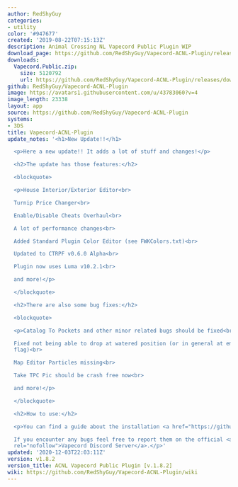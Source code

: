 ```yaml
---
author: RedShyGuy
categories:
- utility
color: '#947677'
created: '2019-08-22T07:15:13Z'
description: Animal Crossing NL Vapecord Public Plugin WIP
download_page: https://github.com/RedShyGuy/Vapecord-ACNL-Plugin/releases/tag/v1.8.2
downloads:
  Vapecord.Public.zip:
    size: 5120792
    url: https://github.com/RedShyGuy/Vapecord-ACNL-Plugin/releases/download/v1.8.2/Vapecord.Public.zip
github: RedShyGuy/Vapecord-ACNL-Plugin
image: https://avatars1.githubusercontent.com/u/43783060?v=4
image_length: 23338
layout: app
source: https://github.com/RedShyGuy/Vapecord-ACNL-Plugin
systems:
- 3DS
title: Vapecord-ACNL-Plugin
update_notes: '<h1>New Update!!</h1>

  <p>Here a new update!! It adds a lot of stuff and changes!</p>

  <h2>The update has those features:</h2>

  <blockquote>

  <p>House Interior/Exterior Editor<br>

  Turnip Price Changer<br>

  Enable/Disable Cheats Overhaul<br>

  A lot of performance changes<br>

  Added Standard Plugin Color Editor (see FWKColors.txt)<br>

  Updated to CTRPF v0.6.0 Alpha<br>

  Plugin now uses Luma v10.2.1<br>

  and more!</p>

  </blockquote>

  <h2>There are also some bug fixes:</h2>

  <blockquote>

  <p>Catalog To Pockets and other minor related bugs should be fixed<br>

  Fixed not being able to drop at watered position (or in general at empty space with
  flag)<br>

  Map Editor Particles missing<br>

  Take TPC Pic should be crash free now<br>

  and more!</p>

  </blockquote>

  <h2>How to use:</h2>

  <p>You can find a guide about the installation <a href="https://github.com/RedShyGuy/Vapecord-ACNL-Plugin/wiki/How-to-install">here</a>.<br>

  If you encounter any bugs feel free to report them on the official <a href="https://discord.gg/w9nvqjW"
  rel="nofollow">Vapecord Discord Server</a>.</p>'
updated: '2020-12-03T22:03:11Z'
version: v1.8.2
version_title: ACNL Vapecord Public Plugin [v.1.8.2]
wiki: https://github.com/RedShyGuy/Vapecord-ACNL-Plugin/wiki
---
```

